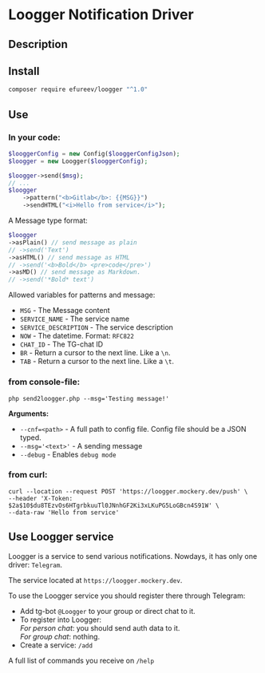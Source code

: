 # Loogger Notification Driver

## Description

## Install

```bash
composer require efureev/loogger "^1.0"
```

## Use

### In your code:

```php
$looggerConfig = new Config($looggerConfigJson);
$loogger = new Loogger($looggerConfig);

$loogger->send($msg);
// ...
$loogger
    ->pattern("<b>Gitlab</b>: {{MSG}}")
    ->sendHTML("<i>Hello from service</i>");
```

A Message type format:

```php
$loogger
->asPlain() // send message as plain
// ->send('Text')
->asHTML() // send message as HTML
// ->send('<b>Bold</b> <pre>code</pre>')
->asMD() // send message as Markdown.
// ->send('*Bold* text')
```

Allowed variables for patterns and message:

- `MSG` - The Message content
- `SERVICE_NAME` - The service name
- `SERVICE_DESCRIPTION` - The service description
- `NOW` - The datetime. Format: `RFC822`
- `CHAT_ID` - The TG-chat ID
- `BR` - Return a cursor to the next line. Like a `\n`.
- `TAB` - Return a cursor to the next line. Like a `\t`.

### from console-file:

```shell
php send2loogger.php --msg='Testing message!'
```

**Arguments:**

* `--cnf=<path>` - A full path to config file. Config file should be a JSON typed.
* `--msg='<text>'` - A sending message
* `--debug` - Enables `debug mode`

### from curl:

```shell
curl --location --request POST 'https://loogger.mockery.dev/push' \
--header 'X-Token: $2a$10$du8TEzvOs6HTgrbkuuTl0JNnhGF2Ki3xLKuPG5LoGBcn4S91W' \
--data-raw 'Hello from service'
```

## Use Loogger service

Loogger is a service to send various notifications.
Nowdays, it has only one driver: `Telegram`.

The service located at `https://loogger.mockery.dev`.

To use the Loogger service you should register there through Telegram:

- Add tg-bot `@Loogger` to your group or direct chat to it.
- To register into Loogger:  
  _For person chat_: you should send auth data to it.  
  _For group chat_: nothing.
- Create a service: `/add`

A full list of commands you receive on `/help`
